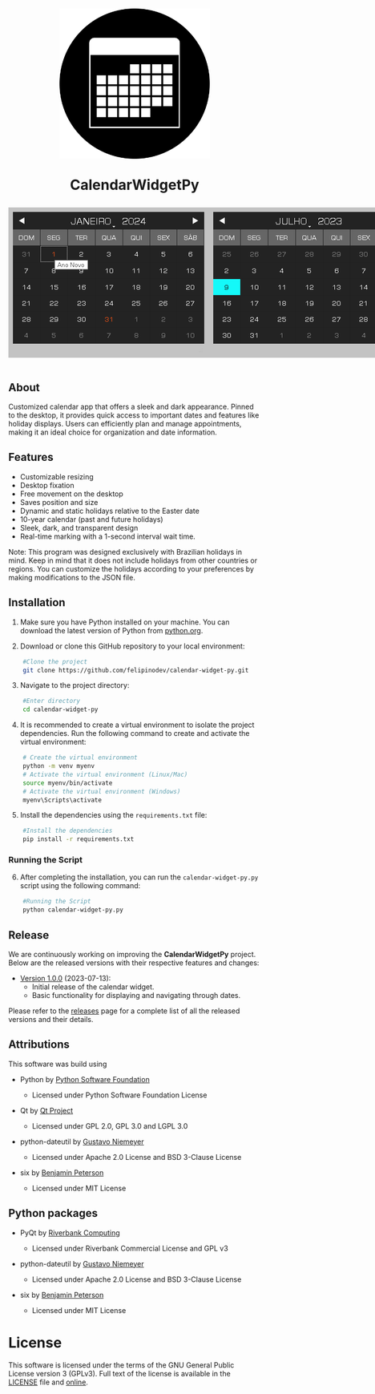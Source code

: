 
<h1 align="center">
    <img src="./assets/icon.svg" height="300">
    <p>CalendarWidgetPy</p>
</h1>

<div style="display:flex" align="center">
    <img src="./assets/screenshot1.png">
    <img src="./assets/screenshot2.png">
    <img src="./assets/screenshot3.png">
    <img src="./assets/screenshot4.png">
</div>


</br>

## About

Customized calendar app that offers a sleek and dark appearance. Pinned to the desktop, it provides quick access to important dates and features like holiday displays. Users can efficiently plan and manage appointments, making it an ideal choice for organization and date information.

## Features

* Customizable resizing
* Desktop fixation
* Free movement on the desktop
* Saves position and size
* Dynamic and static holidays relative to the Easter date
* 10-year calendar (past and future holidays)
* Sleek, dark, and transparent design
* Real-time marking with a 1-second interval wait time.

Note: This program was designed exclusively with Brazilian holidays in mind. Keep in mind that it does not include holidays from other countries or regions. You can customize the holidays according to your preferences by making modifications to the JSON file.

## Installation

1. Make sure you have Python installed on your machine. You can download the latest version of Python from [python.org](https://www.python.org).

2. Download or clone this GitHub repository to your local environment:
```bash
    #Clone the project
    git clone https://github.com/felipinodev/calendar-widget-py.git
```

3. Navigate to the project directory:
```bash
    #Enter directory
    cd calendar-widget-py
```

4. It is recommended to create a virtual environment to isolate the project dependencies. Run the following command to create and activate the virtual environment:
```bash
    # Create the virtual environment
    python -m venv myenv
    # Activate the virtual environment (Linux/Mac)
    source myenv/bin/activate
    # Activate the virtual environment (Windows) 
    myenv\Scripts\activate 
```

5. Install the dependencies using the `requirements.txt` file:
```bash
    #Install the dependencies
    pip install -r requirements.txt
```


### Running the Script

6. After completing the installation, you can run the `calendar-widget-py.py` script using the following command:

```bash
    #Running the Script
    python calendar-widget-py.py
```

## Release

We are continuously working on improving the **CalendarWidgetPy** project. Below are the released versions with their respective features and changes:

- [Version 1.0.0](https://github.com/felipinodev/calendar-widget-py/blob/master/releases/CalendarWidgetPy-1.0-x86-2023-Installer.zip) (2023-07-13):
  - Initial release of the calendar widget.
  - Basic functionality for displaying and navigating through dates.

Please refer to the [releases](https://github.com/felipinodev/calendar-widget-py/tree/master/releases) page for a complete list of all the released versions and their details.

## Attributions
This software was build using

* Python by [Python Software Foundation](https://www.python.org/)
    * Licensed under Python Software Foundation License

* Qt by [Qt Project](https://www.qt.io/)
    * Licensed under GPL 2.0, GPL 3.0 and LGPL 3.0

* python-dateutil by [Gustavo Niemeyer](https://pypi.org/project/python-dateutil/)
    * Licensed under Apache 2.0 License and BSD 3-Clause License
    
* six by <a href="https://pypi.org/project/six/">Benjamin Peterson</a>
    * Licensed under MIT License

## Python packages

* PyQt by [Riverbank Computing](https://riverbankcomputing.com/)
    * Licensed under Riverbank Commercial License and GPL v3

* python-dateutil by [Gustavo Niemeyer](https://dateutil.readthedocs.io/en/latest/)
    * Licensed under Apache 2.0 License and BSD 3-Clause License

* six by [Benjamin Peterson](https://six.readthedocs.io/)
    * Licensed under MIT License

# License
This software is licensed under the terms of the GNU General Public License version 3 (GPLv3). Full text of the license is available in the [LICENSE](https://github.com/felipinodev/calendar-widget-py/blob/master/LICENSE) file and [online](https://www.gnu.org/licenses/gpl-3.0.html).